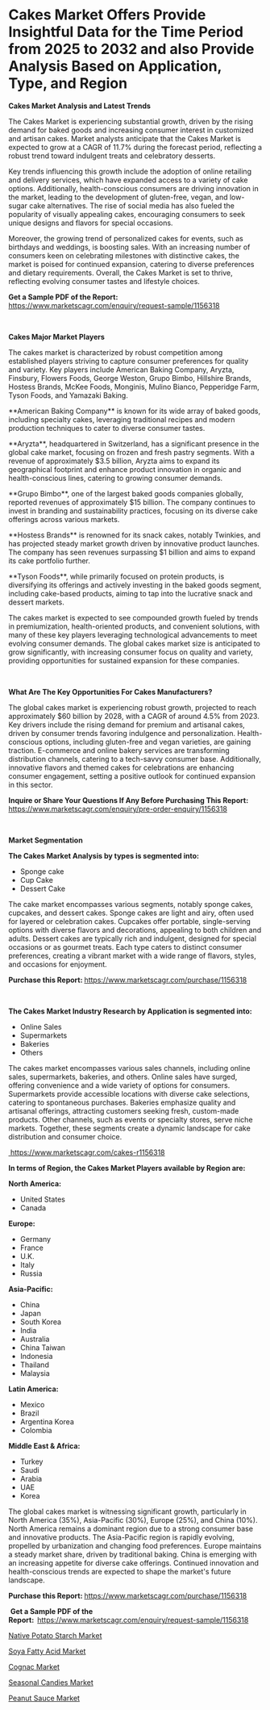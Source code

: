 <p><h1>Cakes Market Offers Provide Insightful Data for the Time Period from 2025 to 2032 and also Provide Analysis Based on Application, Type, and Region</h1></p><p><strong>Cakes Market Analysis and Latest Trends</strong></p>
<p><p>The Cakes Market is experiencing substantial growth, driven by the rising demand for baked goods and increasing consumer interest in customized and artisan cakes. Market analysts anticipate that the Cakes Market is expected to grow at a CAGR of 11.7% during the forecast period, reflecting a robust trend toward indulgent treats and celebratory desserts. </p><p>Key trends influencing this growth include the adoption of online retailing and delivery services, which have expanded access to a variety of cake options. Additionally, health-conscious consumers are driving innovation in the market, leading to the development of gluten-free, vegan, and low-sugar cake alternatives. The rise of social media has also fueled the popularity of visually appealing cakes, encouraging consumers to seek unique designs and flavors for special occasions. </p><p>Moreover, the growing trend of personalized cakes for events, such as birthdays and weddings, is boosting sales. With an increasing number of consumers keen on celebrating milestones with distinctive cakes, the market is poised for continued expansion, catering to diverse preferences and dietary requirements. Overall, the Cakes Market is set to thrive, reflecting evolving consumer tastes and lifestyle choices.</p></p>
<p><strong>Get a Sample PDF of the Report:&nbsp;</strong> <a href="https://www.marketscagr.com/enquiry/request-sample/1156318?utm_campaign=1166&utm_medium=2&utm_source=Github&utm_content=ia&utm_term=07042025&utm_id=cakes">https://www.marketscagr.com/enquiry/request-sample/1156318</a></p>
<p>&nbsp;</p>
<p><strong>Cakes Major Market Players</strong></p>
<p><p>The cakes market is characterized by robust competition among established players striving to capture consumer preferences for quality and variety. Key players include American Baking Company, Aryzta, Finsbury, Flowers Foods, George Weston, Grupo Bimbo, Hillshire Brands, Hostess Brands, McKee Foods, Monginis, Mulino Bianco, Pepperidge Farm, Tyson Foods, and Yamazaki Baking.</p><p>**American Baking Company** is known for its wide array of baked goods, including specialty cakes, leveraging traditional recipes and modern production techniques to cater to diverse consumer tastes.</p><p>**Aryzta**, headquartered in Switzerland, has a significant presence in the global cake market, focusing on frozen and fresh pastry segments. With a revenue of approximately $3.5 billion, Aryzta aims to expand its geographical footprint and enhance product innovation in organic and health-conscious lines, catering to growing consumer demands.</p><p>**Grupo Bimbo**, one of the largest baked goods companies globally, reported revenues of approximately $15 billion. The company continues to invest in branding and sustainability practices, focusing on its diverse cake offerings across various markets. </p><p>**Hostess Brands** is renowned for its snack cakes, notably Twinkies, and has projected steady market growth driven by innovative product launches. The company has seen revenues surpassing $1 billion and aims to expand its cake portfolio further.</p><p>**Tyson Foods**, while primarily focused on protein products, is diversifying its offerings and actively investing in the baked goods segment, including cake-based products, aiming to tap into the lucrative snack and dessert markets.</p><p>The cakes market is expected to see compounded growth fueled by trends in premiumization, health-oriented products, and convenient solutions, with many of these key players leveraging technological advancements to meet evolving consumer demands. The global cakes market size is anticipated to grow significantly, with increasing consumer focus on quality and variety, providing opportunities for sustained expansion for these companies.</p></p>
<p>&nbsp;</p>
<p><strong>What Are The Key Opportunities For Cakes Manufacturers?</strong></p>
<p><p>The global cakes market is experiencing robust growth, projected to reach approximately $60 billion by 2028, with a CAGR of around 4.5% from 2023. Key drivers include the rising demand for premium and artisanal cakes, driven by consumer trends favoring indulgence and personalization. Health-conscious options, including gluten-free and vegan varieties, are gaining traction. E-commerce and online bakery services are transforming distribution channels, catering to a tech-savvy consumer base. Additionally, innovative flavors and themed cakes for celebrations are enhancing consumer engagement, setting a positive outlook for continued expansion in this sector.</p></p>
<p><strong>Inquire or Share Your Questions If Any Before Purchasing This Report:</strong> <a href="https://www.marketscagr.com/enquiry/pre-order-enquiry/1156318?utm_campaign=1166&utm_medium=2&utm_source=Github&utm_content=ia&utm_term=07042025&utm_id=cakes">https://www.marketscagr.com/enquiry/pre-order-enquiry/1156318</a></p>
<p>&nbsp;</p>
<p><strong>Market Segmentation</strong></p>
<p><strong>The Cakes Market Analysis by types is segmented into:</strong></p>
<p><ul><li>Sponge cake</li><li>Cup Cake</li><li>Dessert Cake</li></ul></p>
<p><p>The cake market encompasses various segments, notably sponge cakes, cupcakes, and dessert cakes. Sponge cakes are light and airy, often used for layered or celebration cakes. Cupcakes offer portable, single-serving options with diverse flavors and decorations, appealing to both children and adults. Dessert cakes are typically rich and indulgent, designed for special occasions or as gourmet treats. Each type caters to distinct consumer preferences, creating a vibrant market with a wide range of flavors, styles, and occasions for enjoyment.</p></p>
<p><strong>Purchase this Report:&nbsp;</strong><a href="https://www.marketscagr.com/purchase/1156318?utm_campaign=1166&utm_medium=2&utm_source=Github&utm_content=ia&utm_term=07042025&utm_id=cakes">https://www.marketscagr.com/purchase/1156318</a></p>
<p>&nbsp;</p>
<p><strong>The Cakes Market Industry Research by Application is segmented into:</strong></p>
<p><ul><li>Online Sales</li><li>Supermarkets</li><li>Bakeries</li><li>Others</li></ul></p>
<p><p>The cakes market encompasses various sales channels, including online sales, supermarkets, bakeries, and others. Online sales have surged, offering convenience and a wide variety of options for consumers. Supermarkets provide accessible locations with diverse cake selections, catering to spontaneous purchases. Bakeries emphasize quality and artisanal offerings, attracting customers seeking fresh, custom-made products. Other channels, such as events or specialty stores, serve niche markets. Together, these segments create a dynamic landscape for cake distribution and consumer choice.</p></p>
<p><a href="https://www.marketscagr.com/cakes-r1156318?utm_campaign=1166&utm_medium=2&utm_source=Github&utm_content=ia&utm_term=07042025&utm_id=cakes">&nbsp;https://www.marketscagr.com/cakes-r1156318</a></p>
<p><strong>In terms of Region, the Cakes Market Players available by Region are:</strong></p>
<p>
    <p> <strong> North America: </strong>
        <ul>
            <li>United States</li>
            <li>Canada</li>
        </ul>
        </p> 
    <p> <strong> Europe: </strong>
        <ul>
            <li>Germany</li>
            <li>France</li>
            <li>U.K.</li>
            <li>Italy</li>
            <li>Russia</li>
        </ul>
        </p> 
    <p> <strong> Asia-Pacific: </strong>
        <ul>
            <li>China</li>
            <li>Japan</li>
            <li>South Korea</li>
            <li>India</li>
            <li>Australia</li>
            <li>China Taiwan</li>
            <li>Indonesia</li>
            <li>Thailand</li>
            <li>Malaysia</li>
        </ul>
        </p> 
    <p> <strong> Latin America: </strong>
        <ul>
            <li>Mexico</li>
            <li>Brazil</li>
            <li>Argentina Korea</li>
            <li>Colombia</li>
        </ul>
        </p> 
    <p> <strong> Middle East & Africa: </strong>
        <ul>
            <li>Turkey</li>
            <li>Saudi</li>
            <li>Arabia</li>
            <li>UAE</li>
            <li>Korea</li>
        </ul>
    </p>
    </p>
<p><p>The global cakes market is witnessing significant growth, particularly in North America (35%), Asia-Pacific (30%), Europe (25%), and China (10%). North America remains a dominant region due to a strong consumer base and innovative products. The Asia-Pacific region is rapidly evolving, propelled by urbanization and changing food preferences. Europe maintains a steady market share, driven by traditional baking. China is emerging with an increasing appetite for diverse cake offerings. Continued innovation and health-conscious trends are expected to shape the market's future landscape.</p></p>
<p><strong>Purchase this Report: </strong><a href="https://www.marketscagr.com/purchase/1156318?utm_campaign=1166&utm_medium=2&utm_source=Github&utm_content=ia&utm_term=07042025&utm_id=cakes">https://www.marketscagr.com/purchase/1156318</a></p>
<p>&nbsp;<strong>Get a Sample PDF of the Report:&nbsp;&nbsp;</strong><a href="https://www.marketscagr.com/enquiry/request-sample/1156318?utm_campaign=1166&utm_medium=2&utm_source=Github&utm_content=ia&utm_term=07042025&utm_id=cakes">https://www.marketscagr.com/enquiry/request-sample/1156318</a></p>
<p><strong></strong></p>
<p><p><a href="https://github.com/giulyankela/Market-Research-Report-List-1/blob/main/native-potato-starch-market.md?utm_campaign=1166&utm_medium=2&utm_source=Github&utm_content=ia&utm_term=07042025&utm_id=cakes">Native Potato Starch Market</a></p><p><a href="https://github.com/aaryaheron0c/Market-Research-Report-List-1/blob/main/soya-fatty-acid-market.md?utm_campaign=1166&utm_medium=2&utm_source=Github&utm_content=ia&utm_term=07042025&utm_id=cakes">Soya Fatty Acid Market</a></p><p><a href="https://github.com/oliffzillamv/Market-Research-Report-List-1/blob/main/cognac-market.md?utm_campaign=1166&utm_medium=2&utm_source=Github&utm_content=ia&utm_term=07042025&utm_id=cakes">Cognac Market</a></p><p><a href="https://github.com/seyalshudae7/Market-Research-Report-List-1/blob/main/seasonal-candies-market.md?utm_campaign=1166&utm_medium=2&utm_source=Github&utm_content=ia&utm_term=07042025&utm_id=cakes">Seasonal Candies Market</a></p><p><a href="https://github.com/nacarnzina/Market-Research-Report-List-1/blob/main/peanut-sauce-market.md?utm_campaign=1166&utm_medium=2&utm_source=Github&utm_content=ia&utm_term=07042025&utm_id=cakes">Peanut Sauce Market</a></p></p>